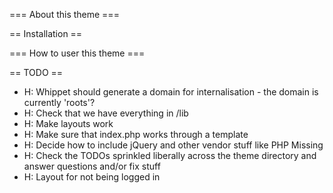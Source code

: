 === About this theme ===

== Installation ==

=== How to user this theme ===

== TODO ==

* H: Whippet should generate a domain for internalisation - the domain is currently 'roots'?
* H: Check that we have everything in /lib
* H: Make layouts work
* H: Make sure that index.php works through a template
* H: Decide how to include jQuery and other vendor stuff like PHP Missing
* H: Check the TODOs sprinkled liberally across the theme directory and answer questions and/or fix stuff
* H: Layout for not being logged in
